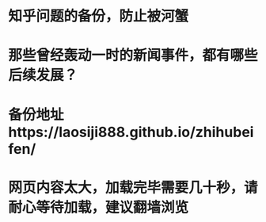 # 知乎问题的备份，防止被河蟹
# 那些曾经轰动一时的新闻事件，都有哪些后续发展？
# 备份地址https://laosiji888.github.io/zhihubeifen/
# 网页内容太大，加载完毕需要几十秒，请耐心等待加载，建议翻墙浏览
